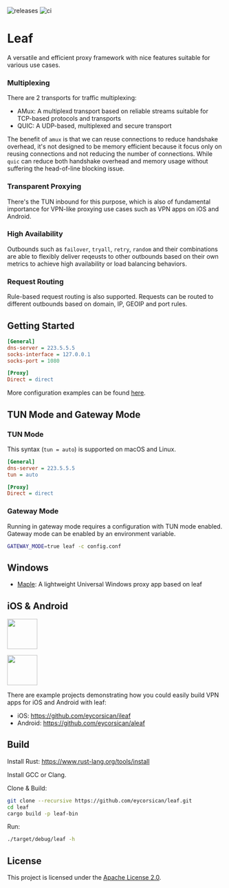 ![releases](https://github.com/eycorsican/leaf/workflows/releases/badge.svg)
![ci](https://github.com/eycorsican/leaf/workflows/ci/badge.svg)

# Leaf

A versatile and efficient proxy framework with nice features suitable for various use cases.

### Multiplexing

There are 2 transports for traffic multiplexing:

* AMux: A multiplexd transport based on reliable streams suitable for TCP-based protocols and transports
* QUIC: A UDP-based, multiplexed and secure transport

The benefit of `amux` is that we can reuse connections to reduce handshake overhead, it's not designed to be memory efficient because it focus only on reusing connections and not reducing the number of connections. While `quic` can reduce both handshake overhead and memory usage without suffering the head-of-line blocking issue.

### Transparent Proxying

There's the TUN inbound for this purpose, which is also of fundamental importance for VPN-like proxying use cases such as VPN apps on iOS and Android.

### High Availability

Outbounds such as `failover`, `tryall`, `retry`, `random` and their combinations are able to flexibly deliver reqeusts to other outbounds based on their own metrics to achieve high availability or load balancing behaviors.

### Request Routing

Rule-based request routing is also supported. Requests can be routed to different outbounds based on domain, IP, GEOIP and port rules.

## Getting Started

```ini
[General]
dns-server = 223.5.5.5
socks-interface = 127.0.0.1
socks-port = 1080

[Proxy]
Direct = direct
```

More configuration examples can be found [here](https://github.com/eycorsican/leaf/blob/master/README.zh.md).

## TUN Mode and Gateway Mode

### TUN Mode

This syntax (`tun = auto`) is supported on macOS and Linux.

```ini
[General]
dns-server = 223.5.5.5
tun = auto

[Proxy]
Direct = direct
```

### Gateway Mode

Running in gateway mode requires a configuration with TUN mode enabled. Gateway mode can be enabled by an environment variable.

```sh
GATEWAY_MODE=true leaf -c config.conf
```

## Windows

* [Maple](https://github.com/YtFlow/Maple): A lightweight Universal Windows proxy app based on leaf

## iOS & Android

<a href="https://play.google.com/store/apps/details?id=com.leaf.example.aleaf"><img src="https://upload.wikimedia.org/wikipedia/commons/7/78/Google_Play_Store_badge_EN.svg" height="70"></a>

<a href="https://apps.apple.com/us/app/leaf-lightweight-proxy/id1534109007"><img src="https://upload.wikimedia.org/wikipedia/commons/3/3c/Download_on_the_App_Store_Badge.svg" height="70"></a>

There are example projects demonstrating how you could easily build VPN apps for iOS and Android with leaf:
 
* iOS: https://github.com/eycorsican/ileaf
* Android: https://github.com/eycorsican/aleaf

## Build

Install Rust: https://www.rust-lang.org/tools/install

Install GCC or Clang.

Clone & Build:
```sh
git clone --recursive https://github.com/eycorsican/leaf.git
cd leaf
cargo build -p leaf-bin
```

Run:
```sh
./target/debug/leaf -h
```

## License

This project is licensed under the [Apache License 2.0](https://github.com/eycorsican/leaf/blob/master/LICENSE).
